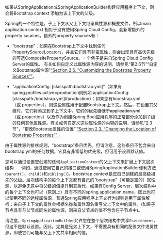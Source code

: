 如果从SpringApplication或SpringApplicationBuilder构建应用程序上下文，则会将Bootstrap context 添加为该上下文的父级。

Spring的一个特性是，子上下文从父上下文继承属性源和概要文件，所以main application context 相对于没有使用Spring Cloud Config，会新增额外的property sources。额外的property sources有：

* “bootstrap”：如果在Bootstrap上下文中找到任何PropertySourceLocators，并且它们具有非空属性，则会出现具有高优先级的可选CompositePropertySource。一个例子是来自Spring Cloud Config Server的属性。 有关如何自定义此属性源内容的说明，请参见“第2.6节”“自定义Bootstrap属性源”[“Section 2.6, “Customizing the Bootstrap Property Sources””](https://cloud.spring.io/spring-cloud-static/Finchley.SR2/multi/multi__spring_cloud_context_application_context_services.html#customizing-bootstrap-property-sources)。

* “applicationConfig: \[classpath:bootstrap.yml\]”（如果有spring.profiles.active=production则例如 applicationConfig: \[classpath:/bootstrap.yml\]\#production）：如果您有bootstrap.yml（或.properties），则这些属性用于配置Bootstrap上下文。然后，在设置其父级时，它们将添加到子上下文中。~~它们的优先级低于application.ym~~l（或.properties）以及作为创建Spring Boot应用程序的正常部分添加到子级的任何其他属性源。有关如何自定义这些属性源的内容的说明，请参见“2.3节”，“更改Bootstrap属性的位置”  [“Section 2.3, “Changing the Location of Bootstrap Properties”” ](https://cloud.spring.io/spring-cloud-static/Finchley.SR2/multi/multi__spring_cloud_context_application_context_services.html#customizing-bootstrap-properties)。

由于属性源的排序规则，“bootstrap”条目优先。但请注意，这些条目不包含来自bootstrap.yml的任何数据，它具有非常低的优先级，但可用于设置默认值。

您可以通过设置您创建的任何`ApplicationContext`的父上下文来扩展上下文层次结构----例如，通过使用它自己的接口或使用SpringApplicationBuilder便利方法\(`parent()`、`child()`和`sibling()`\)。bootstrap context是您自己创建的最高级祖先的父级。层次结构中的每个上下文都有自己的“bootstrap”（可能是空的）属性源，以避免无意中将父级的值提升到其后代。如果有Config Server，层次结构中的每个上下文也可以（原则上）具有不同的spring.application.name，因此也可以使用不同的远程属性源。普通Spring应用程序上下文行为规则适用于属性解析：来自子上下文的属性会根据名称和属性源名重写父上下文中的属性。\(如果子节点具有与父节点同名的属性源，则来自父节点的值不包含在子节点中\)。

请注意，`SpringApplicationBuilder`允许您在整个层次结构中共享`Environment`，但这不是默认设置。因此，尤其是兄弟上下文，不需要具有相同的配置文件或属性源，即使它们可能与父上下文共享相同的值。

